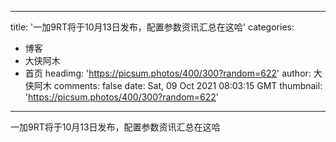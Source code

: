 
---
title: '一加9RT将于10月13日发布，配置参数资讯汇总在这哈'
categories: 
 - 博客
 - 大侠阿木
 - 首页
headimg: 'https://picsum.photos/400/300?random=622'
author: 大侠阿木
comments: false
date: Sat, 09 Oct 2021 08:03:15 GMT
thumbnail: 'https://picsum.photos/400/300?random=622'
---

<div>   
一加9RT将于10月13日发布，配置参数资讯汇总在这哈  
</div>
            